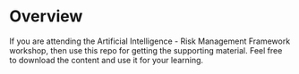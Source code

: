 # Overview
If you are attending the Artificial Intelligence - Risk Management Framework workshop, then use this repo for getting the supporting material. Feel free to download the content and use it for your learning.
